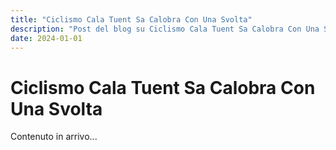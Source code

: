 ```yaml
---
title: "Ciclismo Cala Tuent Sa Calobra Con Una Svolta"
description: "Post del blog su Ciclismo Cala Tuent Sa Calobra Con Una Svolta"
date: 2024-01-01
---
```


# Ciclismo Cala Tuent Sa Calobra Con Una Svolta

Contenuto in arrivo...
